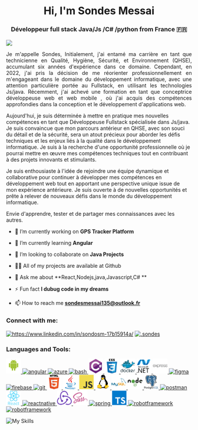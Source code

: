 <h1 align="center">Hi, I'm Sondes Messai</h1>
<h3 align="center">Développeur full stack Java/Js /C# /python from France 🇫🇷</h3>
<img align='center' src='https://github.com/mayankchaudhary26/Cool-Readme-ideas/blob/master/data/screen%20open.gif' width='300"'>




<p align="justify">Je m'appelle Sondes, Initialement, j'ai entamé ma carrière en tant que technicienne en Qualité, Hygiène, Sécurité, et Environnement (QHSE), accumulant six années d'expérience dans ce domaine. Cependant, en 2022, j'ai pris la décision de me réorienter professionnellement en m'engageant dans le domaine du développement informatique, avec une attention particulière portée au Fullstack, en utilisant les technologies Js/java. Récemment, j'ai achevé une formation en tant que conceptrice développeuse web et web mobile , où j'ai acquis des compétences approfondies dans la conception et le développement d'applications web.

Aujourd'hui, je suis déterminée à mettre en pratique mes nouvelles compétences en tant que Développeuse Fullstack  spécialisée dans Js/java. Je suis convaincue que mon parcours antérieur en QHSE, avec son souci du détail et de la sécurité, sera un atout précieux pour aborder les défis techniques et les enjeux liés à la qualité dans le développement informatique. Je suis à la recherche d'une opportunité professionnelle où je pourrai mettre en œuvre mes compétences techniques tout en contribuant à des projets innovants et stimulants.

Je suis enthousiaste à l'idée de rejoindre une équipe dynamique et collaborative pour continuer à développer mes compétences en développement web tout en apportant une perspective unique issue de mon expérience antérieure. Je suis ouverte à de nouvelles opportunités et prête à relever de nouveaux défis dans le monde du développement informatique.

Envie d'apprendre, tester et de partager mes connaissances avec les autres.</p>



- 🔭 I’m currently working on **GPS Tracker Platform**

- 🌱 I’m currently learning **Angular**

- 👯 I’m looking to collaborate on **Java Projects**

- 👨‍💻 All of my projects are available at Github

- 💬 Ask me about **React,Nodejs,java,Javascript,C# **



- ⚡ Fun fact **I dubug code in my dreams**

- 📫 How to reach me **sondesmessai135@outlook.fr**

<h3 align="left">Connect with me:</h3>
<p align="left">
<a href="https://linkedin.com/in/https://www.linkedin.com/in/sondosm-17b15914a/" target="blank"><img align="center" src="https://raw.githubusercontent.com/rahuldkjain/github-profile-readme-generator/master/src/images/icons/Social/linked-in-alt.svg" alt="https://www.linkedin.com/in/sondosm-17b15914a/" height="30" width="40" /></a>
<a href="https://discord.gg/.sondes" target="blank"><img align="center" src="https://raw.githubusercontent.com/rahuldkjain/github-profile-readme-generator/master/src/images/icons/Social/discord.svg" alt=".sondes" height="30" width="40" /></a>
</p>

<h3 align="left">Languages and Tools:</h3>
<p align="left"> <a href="https://developer.android.com" target="_blank" rel="noreferrer"> <img src="https://raw.githubusercontent.com/devicons/devicon/master/icons/android/android-original-wordmark.svg" alt="android" width="40" height="40"/> </a> <a href="https://angular.io" target="_blank" rel="noreferrer"> <img src="https://angular.io/assets/images/logos/angular/angular.svg" alt="angular" width="40" height="40"/> </a> <a href="https://azure.microsoft.com/en-in/" target="_blank" rel="noreferrer"> <img src="https://www.vectorlogo.zone/logos/microsoft_azure/microsoft_azure-icon.svg" alt="azure" width="40" height="40"/> </a> <a href="https://www.gnu.org/software/bash/" target="_blank" rel="noreferrer"> <img src="https://www.vectorlogo.zone/logos/gnu_bash/gnu_bash-icon.svg" alt="bash" width="40" height="40"/> </a> <a href="https://www.w3schools.com/cs/" target="_blank" rel="noreferrer"> <img src="https://raw.githubusercontent.com/devicons/devicon/master/icons/csharp/csharp-original.svg" alt="csharp" width="40" height="40"/> </a> <a href="https://www.w3schools.com/css/" target="_blank" rel="noreferrer"> <img src="https://raw.githubusercontent.com/devicons/devicon/master/icons/css3/css3-original-wordmark.svg" alt="css3" width="40" height="40"/> </a> <a href="https://www.docker.com/" target="_blank" rel="noreferrer"> <img src="https://raw.githubusercontent.com/devicons/devicon/master/icons/docker/docker-original-wordmark.svg" alt="docker" width="40" height="40"/> </a> <a href="https://dotnet.microsoft.com/" target="_blank" rel="noreferrer"> <img src="https://raw.githubusercontent.com/devicons/devicon/master/icons/dot-net/dot-net-original-wordmark.svg" alt="dotnet" width="40" height="40"/> </a> <a href="https://expressjs.com" target="_blank" rel="noreferrer"> <img src="https://raw.githubusercontent.com/devicons/devicon/master/icons/express/express-original-wordmark.svg" alt="express" width="40" height="40"/> </a> <a href="https://www.figma.com/" target="_blank" rel="noreferrer"> <img src="https://www.vectorlogo.zone/logos/figma/figma-icon.svg" alt="figma" width="40" height="40"/> </a> <a href="https://firebase.google.com/" target="_blank" rel="noreferrer"> <img src="https://www.vectorlogo.zone/logos/firebase/firebase-icon.svg" alt="firebase" width="40" height="40"/> </a> <a href="https://git-scm.com/" target="_blank" rel="noreferrer"> <img src="https://www.vectorlogo.zone/logos/git-scm/git-scm-icon.svg" alt="git" width="40" height="40"/> </a> <a href="https://www.w3.org/html/" target="_blank" rel="noreferrer"> <img src="https://raw.githubusercontent.com/devicons/devicon/master/icons/html5/html5-original-wordmark.svg" alt="html5" width="40" height="40"/> </a> <a href="https://www.java.com" target="_blank" rel="noreferrer"> <img src="https://raw.githubusercontent.com/devicons/devicon/master/icons/java/java-original.svg" alt="java" width="40" height="40"/> </a> <a href="https://developer.mozilla.org/en-US/docs/Web/JavaScript" target="_blank" rel="noreferrer"> <img src="https://raw.githubusercontent.com/devicons/devicon/master/icons/javascript/javascript-original.svg" alt="javascript" width="40" height="40"/> </a> <a href="https://www.linux.org/" target="_blank" rel="noreferrer"> <img src="https://raw.githubusercontent.com/devicons/devicon/master/icons/linux/linux-original.svg" alt="linux" width="40" height="40"/> </a> <a href="https://www.mysql.com/" target="_blank" rel="noreferrer"> <img src="https://raw.githubusercontent.com/devicons/devicon/master/icons/mysql/mysql-original-wordmark.svg" alt="mysql" width="40" height="40"/> </a> <a href="https://nodejs.org" target="_blank" rel="noreferrer"> <img src="https://raw.githubusercontent.com/devicons/devicon/master/icons/nodejs/nodejs-original-wordmark.svg" alt="nodejs" width="40" height="40"/> </a> <a href="https://www.postgresql.org" target="_blank" rel="noreferrer"> <img src="https://raw.githubusercontent.com/devicons/devicon/master/icons/postgresql/postgresql-original-wordmark.svg" alt="postgresql" width="40" height="40"/> </a> <a href="https://postman.com" target="_blank" rel="noreferrer"> <img src="https://www.vectorlogo.zone/logos/getpostman/getpostman-icon.svg" alt="postman" width="40" height="40"/> </a> <a href="https://reactjs.org/" target="_blank" rel="noreferrer"> <img src="https://raw.githubusercontent.com/devicons/devicon/master/icons/react/react-original-wordmark.svg" alt="react" width="40" height="40"/> </a> <a href="https://reactnative.dev/" target="_blank" rel="noreferrer"> <img src="https://reactnative.dev/img/header_logo.svg" alt="reactnative" width="40" height="40"/> </a> <a href="https://redux.js.org" target="_blank" rel="noreferrer"> <img src="https://raw.githubusercontent.com/devicons/devicon/master/icons/redux/redux-original.svg" alt="redux" width="40" height="40"/> </a> <a href="https://sass-lang.com" target="_blank" rel="noreferrer"> <img src="https://raw.githubusercontent.com/devicons/devicon/master/icons/sass/sass-original.svg" alt="sass" width="40" height="40"/> </a> <a href="https://spring.io/" target="_blank" rel="noreferrer"> <img src="https://www.vectorlogo.zone/logos/springio/springio-icon.svg" alt="spring" width="40" height="40"/> </a> <a href="https://www.typescriptlang.org/" target="_blank" rel="noreferrer"> <img src="https://raw.githubusercontent.com/devicons/devicon/master/icons/typescript/typescript-original.svg" alt="typescript" width="40" height="40"/> <a href="https://robotframework.org/" target="_blank" rel="noreferrer"> 
<img src="https://github.com/robotframework/visual-identity/blob/master/logo/robot-framework.svg" alt="robotframework" width="40" height="40"/> 
</a>
<a href="https://robotframework.org/" target="_blank" rel="noreferrer"> 
<img src="https://github.com/robotframework/visual-identity/blob/master/logo/robot-framework.svg" alt="robotframework" width="40" height="40"/> 
</a>

</a>

 </p>

![My Skills](https://skillicons.dev/icons?i=python,nodejs,express,tailwind,postgresql,django,cypress,selenium,vscode,visualstudio,soapui)





